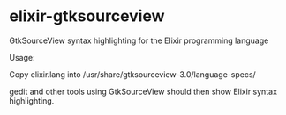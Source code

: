 elixir-gtksourceview
====================

GtkSourceView syntax highlighting for the Elixir programming language

Usage: 

Copy elixir.lang into /usr/share/gtksourceview-3.0/language-specs/

gedit and other tools using GtkSourceView should then show Elixir syntax highlighting.


